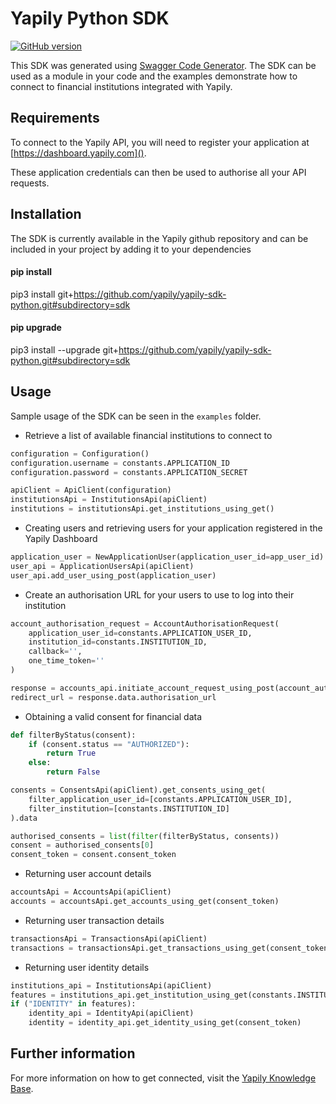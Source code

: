 # Yapily Python SDK
[![GitHub version](https://d25lcipzij17d.cloudfront.net/badge.svg?id=gh&type=6&v=1.219.0&x2=0)](http://badge.fury.io/gh/boennemann%2Fbadges)

This SDK was generated using [Swagger Code Generator](https://github.com/swagger-api/swagger-codegen). The SDK can be used as a module in your code and the examples demonstrate how to connect
to financial institutions integrated with Yapily.

## Requirements

To connect to the Yapily API, you will need to register your 
application at [https://dashboard.yapily.com]().

These application credentials can then be used to authorise all
your API requests.

## Installation

The SDK is currently available in the Yapily github repository and 
can be included in your project 
by adding it to your dependencies

#### pip install

pip3 install git+https://github.com/yapily/yapily-sdk-python.git#subdirectory=sdk

#### pip upgrade

pip3 install --upgrade git+https://github.com/yapily/yapily-sdk-python.git#subdirectory=sdk

## Usage

Sample usage of the SDK can be seen in the `examples` folder.

- Retrieve a list of available financial institutions to connect to

```python
configuration = Configuration()
configuration.username = constants.APPLICATION_ID
configuration.password = constants.APPLICATION_SECRET

apiClient = ApiClient(configuration)
institutionsApi = InstitutionsApi(apiClient)
institutions = institutionsApi.get_institutions_using_get()
```

- Creating users and retrieving users for your application registered in the Yapily Dashboard
```python
application_user = NewApplicationUser(application_user_id=app_user_id)
user_api = ApplicationUsersApi(apiClient)
user_api.add_user_using_post(application_user)
```

- Create an authorisation URL for your users to use to log into their institution

```python
account_authorisation_request = AccountAuthorisationRequest(
    application_user_id=constants.APPLICATION_USER_ID, 
    institution_id=constants.INSTITUTION_ID,
    callback='',
    one_time_token=''
)

response = accounts_api.initiate_account_request_using_post(account_auth_request=account_authorisation_request)
redirect_url = response.data.authorisation_url
```
 
- Obtaining a valid consent for financial data

```python
def filterByStatus(consent):
    if (consent.status == "AUTHORIZED"):
        return True
    else:
        return False

consents = ConsentsApi(apiClient).get_consents_using_get(
    filter_application_user_id=[constants.APPLICATION_USER_ID],
    filter_institution=[constants.INSTITUTION_ID]
).data

authorised_consents = list(filter(filterByStatus, consents))
consent = authorised_consents[0]
consent_token = consent.consent_token
```

- Returning user account details
```python
accountsApi = AccountsApi(apiClient)
accounts = accountsApi.get_accounts_using_get(consent_token)
```

- Returning user transaction details

```python
transactionsApi = TransactionsApi(apiClient)
transactions = transactionsApi.get_transactions_using_get(consent_token, accounts.data[0]._id)
```

- Returning user identity details
```python
institutions_api = InstitutionsApi(apiClient)
features = institutions_api.get_institution_using_get(constants.INSTITUTION_ID).features
if ("IDENTITY" in features):
    identity_api = IdentityApi(apiClient)
    identity = identity_api.get_identity_using_get(consent_token)
```

## Further information

For more information on how to get connected, visit the [Yapily Knowledge Base](https://kb.yapily.com).
